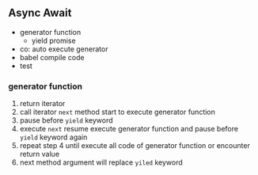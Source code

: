 ## Async Await
* generator function
  * yield promise
* co: auto execute generator
* babel compile code
* test
### generator function
1. return iterator
2. call iterator `next` method start to execute generator function
3. pause before `yield` keyword
4. execute `next` resume execute generator function and pause before `yield` keyword again
5. repeat step 4 until execute all code of generator function or encounter return value
6. next method argument will replace `yiled` keyword
